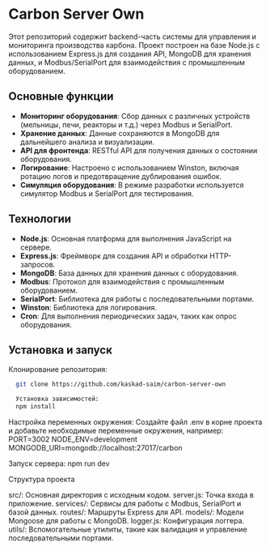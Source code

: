 # Carbon Server Own

Этот репозиторий содержит backend-часть системы для управления и мониторинга производства карбона. Проект построен на базе Node.js с использованием Express.js для создания API, MongoDB для хранения данных, и Modbus/SerialPort для взаимодействия с промышленным оборудованием.

## Основные функции

- **Мониторинг оборудования**: Сбор данных с различных устройств (мельницы, печи, реакторы и т.д.) через Modbus и SerialPort.
- **Хранение данных**: Данные сохраняются в MongoDB для дальнейшего анализа и визуализации.
- **API для фронтенда**: RESTful API для получения данных о состоянии оборудования.
- **Логирование**: Настроено с использованием Winston, включая ротацию логов и предотвращение дублирования ошибок.
- **Симуляция оборудования**: В режиме разработки используется симулятор Modbus и SerialPort для тестирования.

## Технологии

- **Node.js**: Основная платформа для выполнения JavaScript на сервере.
- **Express.js**: Фреймворк для создания API и обработки HTTP-запросов.
- **MongoDB**: База данных для хранения данных с оборудования.
- **Modbus**: Протокол для взаимодействия с промышленным оборудованием.
- **SerialPort**: Библиотека для работы с последовательными портами.
- **Winston**: Библиотека для логирования.
- **Cron**: Для выполнения периодических задач, таких как опрос оборудования.

## Установка и запуск

Клонирование репозитория:

```bash
  git clone https://github.com/kaskad-saim/carbon-server-own

  Установка зависимостей:
  npm install

```

Настройка переменных окружения:
Создайте файл .env в корне проекта и добавьте необходимые переменные окружения, например:
PORT=3002
NODE_ENV=development
MONGODB_URI=mongodb://localhost:27017/carbon

Запуск сервера:
npm run dev

Структура проекта

src/: Основная директория с исходным кодом.
server.js: Точка входа в приложение.
services/: Сервисы для работы с Modbus, SerialPort и базой данных.
routes/: Маршруты Express для API.
models/: Модели Mongoose для работы с MongoDB.
logger.js: Конфигурация логгера.
utils/: Вспомогательные утилиты, такие как валидация и управление последовательными портами.
